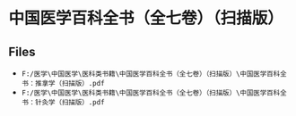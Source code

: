 # 中国医学百科全书（全七卷）（扫描版）

## Files

- `F:/医学\中国医学\医科类书籍\中国医学百科全书（全七卷）（扫描版）\中国医学百科全书：推拿学（扫描版）.pdf`
- `F:/医学\中国医学\医科类书籍\中国医学百科全书（全七卷）（扫描版）\中国医学百科全书：针灸学（扫描版）.pdf`

